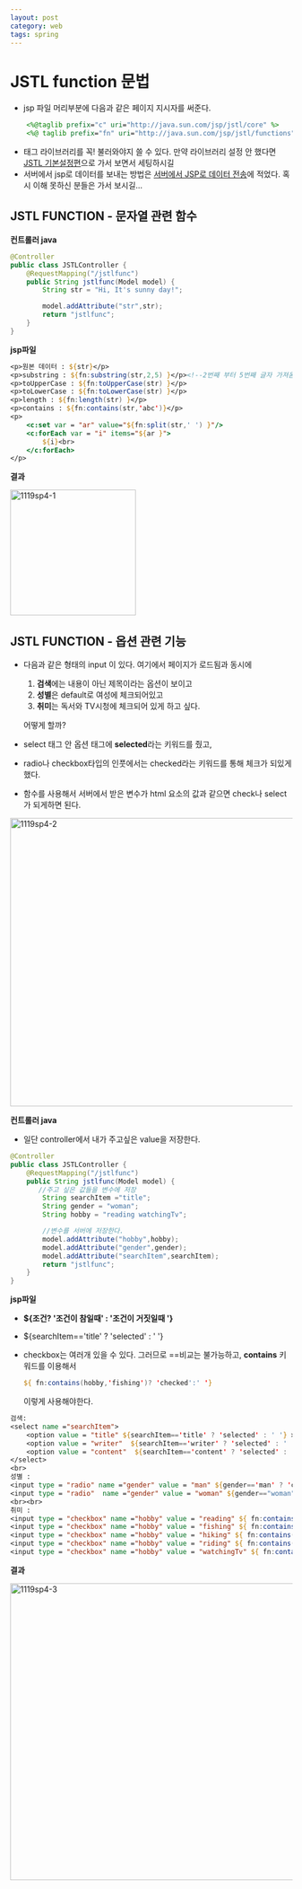 ```yaml
---
layout: post
category: web
tags: spring
---
```

# JSTL function 문법

- jsp 파일 머리부분에 다음과 같은 페이지 지시자를 써준다.

```jsp
    <%@taglib prefix="c" uri="http://java.sun.com/jsp/jstl/core" %>
    <%@ taglib prefix="fn" uri="http://java.sun.com/jsp/jstl/functions" %>
```

- 태그 라이브러리를 꼭! 불러와야지 쓸 수 있다. 만약 라이브러리 설정 안 했다면 [JSTL 기본설정편](http://yejip.com/web/2020-11-19-jstl1기본설정/)으로 가서 보면서 세팅하시길
- 서버에서 jsp로 데이터를 보내는 방법은 [서버에서 JSP로 데이터 전송](http://yejip.com/web/2020-11-12-spring4/)에 적었다. 혹시 이해 못하신 분들은 가서 보시길…

## **JSTL FUNCTION - 문자열 관련 함수**

**컨트롤러 java**

```java
@Controller
public class JSTLController {
    @RequestMapping("/jstlfunc")
    public String jstlfunc(Model model) {
        String str = "Hi, It's sunny day!";

        model.addAttribute("str",str);
        return "jstlfunc";
    }
}
```

**jsp파일**

```jsp
<p>원본 데이터 : ${str}</p>
<p>substring : ${fn:substring(str,2,5) }</p><!--2번째 부터 5번째 글자 가져옴-->
<p>toUpperCase : ${fn:toUpperCase(str) }</p>
<p>toLowerCase : ${fn:toLowerCase(str) }</p>
<p>length : ${fn:length(str) }</p>
<p>contains : ${fn:contains(str,'abc')}</p>
<p>
    <c:set var = "ar" value="${fn:split(str,' ') }"/>
    <c:forEach var = "i" items="${ar }">
        ${i}<br>
    </c:forEach>
</p>
```

**결과**

<img width="224" alt="1119sp4-1" src="https://user-images.githubusercontent.com/37058233/99906317-cbb4fb00-2d19-11eb-9780-1ce7b8609f0b.PNG">

## **JSTL FUNCTION - 옵션 관련 기능**

- 다음과 같은 형태의 input 이 있다. 여기에서 페이지가 로드됨과 동시에

  1. **검색**에는 내용이 아닌 제목이라는 옵션이 보이고
  2. **성별**은 default로 여성에 체크되어있고
  3. **취미**는 독서와 TV시청에 체크되어 있게 하고 싶다.

  어떻게 할까?

- select  태그 안 옵션 태그에 **selected**라는 키워드를 줬고,

- radio나 checkbox타입의 인풋에서는 checked라는 키워드를 통해 체크가 되있게 했다.

- 함수를 사용해서 서버에서 받은 변수가 html 요소의 값과 같으면 check나 select가 되게하면 된다.

<img width="514" alt="1119sp4-2" src="https://user-images.githubusercontent.com/37058233/99906397-41b96200-2d1a-11eb-90df-a35b174beefe.PNG">

**컨트롤러 java**

- 일단 controller에서 내가 주고싶은 value을 저장한다.

```java
@Controller
public class JSTLController {
    @RequestMapping("/jstlfunc")
    public String jstlfunc(Model model) {
       //주고 싶은 값들을 변수에 저장
        String searchItem ="title";
        String gender = "woman";
        String hobby = "reading watchingTv";

        //변수를 서버에 저장한다.
        model.addAttribute("hobby",hobby);
        model.addAttribute("gender",gender);
        model.addAttribute("searchItem",searchItem);
        return "jstlfunc";
    }
}
```

**jsp파일**

- **${조건? '조건이 참일때' : '조건이 거짓일때 '}**

- ${searchItem=='title' ? 'selected' : ' '}

- checkbox는 여러개 있을 수 있다. 그러므로 ==비교는 불가능하고, **contains** 키워드를 이용해서

  ```jsp
  ${ fn:contains(hobby,'fishing')? 'checked':' '}
  ```

  이렇게 사용해야한다.

```jsp
검색:
<select name ="searchItem">
    <option value = "title" ${searchItem=='title' ? 'selected' : ' '} >제목</option>
    <option value = "writer"  ${searchItem=='writer' ? 'selected' : ' '}>글쓴이</option>
    <option value = "content"  ${searchItem=='content' ? 'selected' : ' '}>내용</option>
</select>
<br>
성별 :
<input type = "radio" name ="gender" value = "man" ${gender=='man' ? 'checked':' '}> 남성
<input type = "radio"  name ="gender" value = "woman" ${gender=="woman" ? 'checked':' ' }> 여성
<br><br>
취미 :
<input type = "checkbox" name ="hobby" value = "reading" ${ fn:contains(hobby,'reading')? 'checked':' '}>독서
<input type = "checkbox" name ="hobby" value = "fishing" ${ fn:contains(hobby,'fishing')? 'checked':' '}>낚시
<input type = "checkbox" name ="hobby" value = "hiking" ${ fn:contains(hobby,'hiking')? 'checked':' '}>등산
<input type = "checkbox" name ="hobby" value = "riding" ${ fn:contains(hobby,'riding')? 'checked':' '}>라이딩
<input type = "checkbox" name ="hobby" value = "watchingTv" ${ fn:contains(hobby,'watchingTv')? 'checked':' '}>TV 시청

```

**결과**

<img width="529" alt="1119sp4-3" src="https://user-images.githubusercontent.com/37058233/99906705-e5efd880-2d1b-11eb-921a-6490fa6d6947.PNG">
